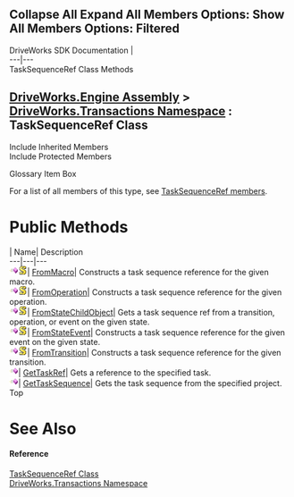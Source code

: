        

 Collapse All Expand All  Members Options: Show All  Members Options: Filtered   
---  
DriveWorks SDK Documentation  |   
---|---  
TaskSequenceRef Class Methods   
  
[DriveWorks.Engine Assembly](topic2156.md) > [DriveWorks.Transactions Namespace](topic12835.md) : TaskSequenceRef Class  
---  
  
Include Inherited Members    
Include Protected Members    


Glossary Item Box

For a list of all members of this type, see [TaskSequenceRef members](topic13160.md).

# Public Methods

| Name| Description  
---|---|---  
![Public Method](dotnetimages/publicMethod.gif)![static \(Shared in Visual Basic\)](dotnetimages/static.gif)| [FromMacro](topic13165.md)| Constructs a task sequence reference for the given macro.   
![Public Method](dotnetimages/publicMethod.gif)![static \(Shared in Visual Basic\)](dotnetimages/static.gif)| [FromOperation](topic13166.md)| Constructs a task sequence reference for the given operation.   
![Public Method](dotnetimages/publicMethod.gif)![static \(Shared in Visual Basic\)](dotnetimages/static.gif)| [FromStateChildObject](topic13167.md)| Gets a task sequence ref from a transition, operation, or event on the given state.   
![Public Method](dotnetimages/publicMethod.gif)![static \(Shared in Visual Basic\)](dotnetimages/static.gif)| [FromStateEvent](topic13168.md)| Constructs a task sequence reference for the given event on the given state.   
![Public Method](dotnetimages/publicMethod.gif)![static \(Shared in Visual Basic\)](dotnetimages/static.gif)| [FromTransition](topic13169.md)| Constructs a task sequence reference for the given transition.   
![Public Method](dotnetimages/publicMethod.gif)| [GetTaskRef](topic13170.md)| Gets a reference to the specified task.   
![Public Method](dotnetimages/publicMethod.gif)| [GetTaskSequence](topic13171.md)| Gets the task sequence from the specified project.   
Top

# See Also

#### Reference

[TaskSequenceRef Class](topic13159.md)   
[DriveWorks.Transactions Namespace](topic12835.md)


